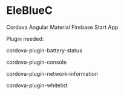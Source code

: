 # EleBlueC
Cordova Angular Material Firebase Start App

Plugin needed:

cordova-plugin-battery-status

cordova-plugin-console

cordova-plugin-network-information

cordova-plugin-whitelist
